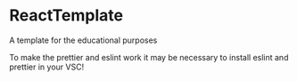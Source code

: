 # ReactTemplate
A template for the educational purposes

To make the prettier and eslint work it may be necessary to install eslint and prettier in your VSC!
